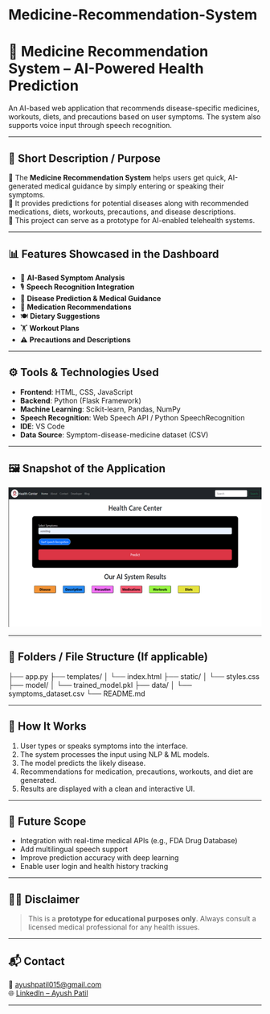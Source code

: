 # Medicine-Recommendation-System

# 💊 Medicine Recommendation System – AI-Powered Health Prediction

An AI-based web application that recommends disease-specific medicines, workouts, diets, and precautions based on user symptoms. The system also supports voice input through speech recognition.

---

## 📌 Short Description / Purpose

🔹 The **Medicine Recommendation System** helps users get quick, AI-generated medical guidance by simply entering or speaking their symptoms.  
🔹 It provides predictions for potential diseases along with recommended medications, diets, workouts, precautions, and disease descriptions.  
🔹 This project can serve as a prototype for AI-enabled telehealth systems.

---

## 📊 Features Showcased in the Dashboard

- 🧠 **AI-Based Symptom Analysis**  
- 🎙️ **Speech Recognition Integration**  
- 📝 **Disease Prediction & Medical Guidance**  
- 💊 **Medication Recommendations**  
- 🍽️ **Dietary Suggestions**  
- 🏋️ **Workout Plans**  
- ⚠️ **Precautions and Descriptions**

---

## ⚙️ Tools & Technologies Used

- **Frontend**: HTML, CSS, JavaScript  
- **Backend**: Python (Flask Framework)  
- **Machine Learning**: Scikit-learn, Pandas, NumPy  
- **Speech Recognition**: Web Speech API / Python SpeechRecognition  
- **IDE**: VS Code  
- **Data Source**: Symptom-disease-medicine dataset (CSV)

---

## 🖼️ Snapshot of the Application

![App Screenshot](./Snapshot.png)

---

## 📂 Folders / File Structure (If applicable)

├── app.py
├── templates/
│ └── index.html
├── static/
│ └── styles.css
├── model/
│ └── trained_model.pkl
├── data/
│ └── symptoms_dataset.csv
└── README.md


---

## 🧠 How It Works

1. User types or speaks symptoms into the interface.  
2. The system processes the input using NLP & ML models.  
3. The model predicts the likely disease.  
4. Recommendations for medication, precautions, workouts, and diet are generated.  
5. Results are displayed with a clean and interactive UI.

---

## 🚀 Future Scope

- Integration with real-time medical APIs (e.g., FDA Drug Database)  
- Add multilingual speech support  
- Improve prediction accuracy with deep learning  
- Enable user login and health history tracking

---

## 👨‍⚕️ Disclaimer

> This is a **prototype for educational purposes only**. Always consult a licensed medical professional for any health issues.

---

## 📬 Contact

📧 ayushpatil015@gmail.com  
🌐 [LinkedIn – Ayush Patil](https://www.linkedin.com/in/ayush-patil-2042042b4)

---

